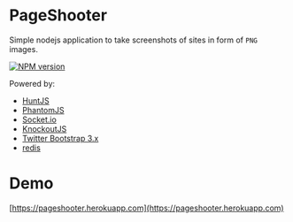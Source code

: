 PageShooter
=======================

Simple nodejs application to take screenshots of sites in form of
`PNG` images.

[![NPM version](https://badge.fury.io/js/pageshooter.svg)](http://badge.fury.io/js/pageshooter)

Powered by:

-  [HuntJS](https://huntjs.herokuapp.com)
-  [PhantomJS](http://phantomjs.org/)
-  [Socket.io](http://socket.io)
-  [KnockoutJS](http://knockoutjs.com/)
-  [Twitter Bootstrap 3.x](http://getbootstrap.com)
-  [redis](http://redis.io)

Demo
=======================
[https://pageshooter.herokuapp.com](https://pageshooter.herokuapp.com)